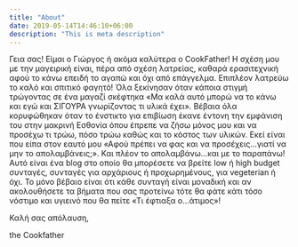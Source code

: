 ```yaml
---
title: "About"
date: 2019-05-14T14:46:10+06:00
description: "This is meta description"
---
```


Γεια σας! Είμαι ο Γιώργος ή ακόμα καλύτερα ο CookFather! Η σχέση μου με την μαγειρική είναι, πέρα από σχέση λατρείας, καθαρά ερασιτεχνική αφού το κάνω επειδή το αγαπώ και όχι από επάγγελμα. Επιπλέον λατρεύω το καλό και σπιτικό φαγητό! Όλα ξεκίνησαν όταν κάποια στιγμή τρώγοντας σε ένα μαγαζί σκέφτηκα «Μα καλά αυτό μπορώ να το κάνω και εγώ και ΣΙΓΟΥΡΑ γνωρίζοντας τι υλικά έχει». Βέβαια όλα κορυφώθηκαν όταν το ένστικτο για επιβίωση έκανε έντονη την εμφάνιση του στην μακρινή Εσθονία όπου έπρεπε να ζήσω μόνος μου και να προσέχω τι τρώω, πόσο τρώω καθώς και το κόστος των υλικών. Εκεί είναι που είπα στον εαυτό μου «Αφού πρέπει να φας και να προσέχεις…γιατί να μην το απολαμβάνεις;». Και πλέον το απολαμβάνω…και με το παραπάνω! Αυτό είναι ένα blog στο οποίο θα μπορέσετε να βρείτε low ή high budget συνταγές, συνταγές για αρχάριους ή προχωρημένους, για vegeterian ή όχι. Το μόνο βέβαιο είναι ότι κάθε συνταγή είναι μοναδική και αν ακολουθήσετε τα βήματα που σας προτείνω τότε θα φάτε κάτι τόσο νόστιμο και υγιεινό που θα πείτε «Τι έφτιαξα ο…άτιμος»!

Καλή σας απόλαυση,


the Cookfather
